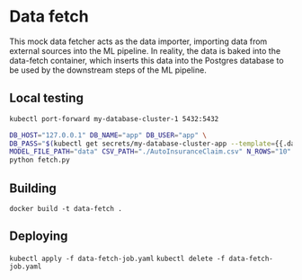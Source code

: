 # Data fetch

This mock data fetcher acts as the data importer, importing data from external sources into the ML pipeline. In reality, the data is baked into the data-fetch container, which inserts this data into the Postgres database to be used by the downstream steps of the ML pipeline.

## Local testing

```bash
kubectl port-forward my-database-cluster-1 5432:5432

DB_HOST="127.0.0.1" DB_NAME="app" DB_USER="app" \
DB_PASS="$(kubectl get secrets/my-database-cluster-app --template={{.data.password}} | base64 -D)" \
MODEL_FILE_PATH="data" CSV_PATH="./AutoInsuranceClaim.csv" N_ROWS="10" \
python fetch.py
```

## Building

`docker build -t data-fetch .`

## Deploying

`kubectl apply -f data-fetch-job.yaml`
`kubectl delete -f data-fetch-job.yaml`
